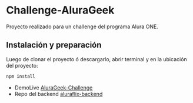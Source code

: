 # Challenge-AluraGeek


Proyecto realizado para un challenge del programa Alura ONE.

## Instalación y preparación
Luego de clonar el proyecto ó descargarlo, abrir terminal y en la ubicación del proyecto:
```sh
npm install

```

- DemoLive [AluraGeek-Challenge](https://alurageekchallenge.netlify.app/)
- Repo del backend [aluraflix-backend](https://github.com/AraMilagros/alurageek-backend.git)
